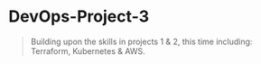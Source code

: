 # DevOps-Project-3
> Building upon the skills in projects 1 & 2, this time including: Terraform, Kubernetes & AWS.

